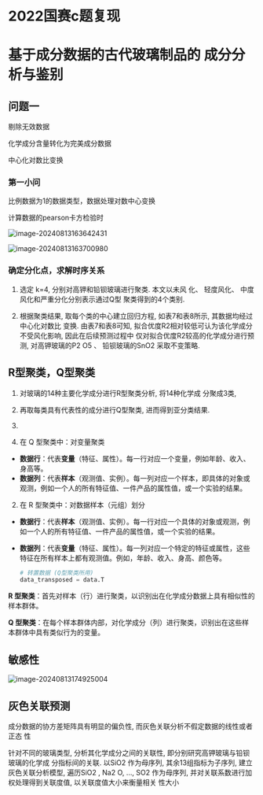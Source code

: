 # 2022国赛c题复现

# 基于成分数据的古代玻璃制品的 成分分析与鉴别

## 问题一

剔除无效数据

化学成分含量转化为完美成分数据

中心化对数比变换

### 第一小问

比例数据为1的数据类型，数据处理对数中心变换

计算数据的pearson卡方检验时

![image-20240813163642431](C:\Users\34999\AppData\Roaming\Typora\typora-user-images\image-20240813163642431.png)

![image-20240813163700980](C:\Users\34999\AppData\Roaming\Typora\typora-user-images\image-20240813163700980.png)

### 确定分化点，求解时序关系

1. 选定 k=4, 分别对高钾和铅钡玻璃进行聚类. 本文以未风 化、 轻度风化、 中度风化和严重分化分别表示通过Q型 聚类得到的4个类别.

2. 根据聚类结果, 取每个类的中心建立回归方程, 如表7和表8所示, 其数据均经过中心化对数比 变换.  由表7和表8可知, 拟合优度R2相对较低可认为该化学成分不受风化影响, 因此在后续预测过程中 仅对拟合优度R2较高的化学成分进行预测, 对高钾玻璃的P2 O5 、 铅钡玻璃的SnO2 采取不变策略.

## R型聚类，Q型聚类

1. 对玻璃的14种主要化学成分进行R型聚类分析, 将14种化学成 分聚成3类,
2.  再取每类具有代表性的成分进行Q型聚类, 进而得到亚分类结果.
3. 

1. 在 Q 型聚类中：对变量聚类

- **数据行**：代表**变量**（特征、属性）。每一行对应一个变量，例如年龄、收入、身高等。
- **数据列**：代表**样本**（观测值、实例）。每一列对应一个样本，即具体的对象或观测，例如一个人的所有特征值、一件产品的属性值，或一个实验的结果。

2. 在 R 型聚类中：对数据样本（元组）划分

- **数据行**：代表**样本**（观测值、实例）。每一行对应一个具体的对象或观测，例如一个人的所有特征值、一件产品的属性值，或一个实验的结果。

- **数据列**：代表**变量**（特征、属性）。每一列对应一个特定的特征或属性，这些特征在所有样本上都有观测值。例如，年龄、收入、身高、颜色等。

  ``` python
  # 转置数据 (Q型聚类所用)
  data_transposed = data.T
  ```

**R 型聚类**：首先对样本（行）进行聚类，以识别出在化学成分数据上具有相似性的样本群体。

**Q 型聚类**：在每个样本群体内部，对化学成分（列）进行聚类，识别出在这些样本群体中具有类似行为的变量。

## 敏感性

![image-20240813174925004](C:\Users\34999\AppData\Roaming\Typora\typora-user-images\image-20240813174925004.png)

## 灰色关联预测

成分数据的协方差矩阵具有明显的偏负性, 而灰色关联分析不假定数据的线性或者正态 性

针对不同的玻璃类型, 分析其化学成分之间的关联性, 即分别研究高钾玻璃与铅钡玻璃的化学成 分指标间的关联. 以SiO2 作为母序列, 其余13组指标为子序列, 建立灰色关联分析模型, 遍历SiO2  ,  Na2 O, …,  SO2 作为母序列, 并对关联系数进行加权处理得到关联度值, 以关联度值大小来衡量相关 性大小